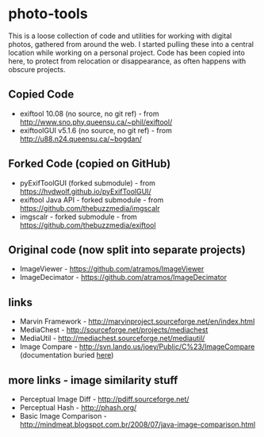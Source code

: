 # photo-tools
This is a loose collection of code and utilities for working with digital photos, gathered from around the web.
I started pulling these into a central location while working on a personal project. Code has been copied into here, to protect from relocation or disappearance, as often happens with obscure projects.

## Copied Code
- exiftool 10.08 (no source, no git ref) - from http://www.sno.phy.queensu.ca/~phil/exiftool/
- exiftoolGUI v5.1.6 (no source, no git ref) - from http://u88.n24.queensu.ca/~bogdan/

## Forked Code (copied on GitHub)
- pyExifToolGUI (forked submodule) - from https://hvdwolf.github.io/pyExifToolGUI/
- exiftool Java API - forked submodule - from https://github.com/thebuzzmedia/imgscalr
- imgscalr - forked submodule - from https://github.com/thebuzzmedia/exiftool

## Original code (now split into separate projects)
- ImageViewer - https://github.com/atramos/ImageViewer
- ImageDecimator - https://github.com/atramos/ImageDecimator

## links
- Marvin Framework - http://marvinproject.sourceforge.net/en/index.html
- MediaChest - http://sourceforge.net/projects/mediachest
- MediaUtil - http://mediachest.sourceforge.net/mediautil/
- Image Compare - http://svn.lando.us/joey/Public/C%23/ImageCompare (documentation buried [here]( http://photo.stackexchange.com/questions/8236/whats-a-good-strategy-for-choosing-which-photos-to-keep/))

## more links - image similarity stuff
- Perceptual Image Diff - http://pdiff.sourceforge.net/
- Perceptual Hash - http://phash.org/
- Basic Image Comparison - http://mindmeat.blogspot.com.br/2008/07/java-image-comparison.html
